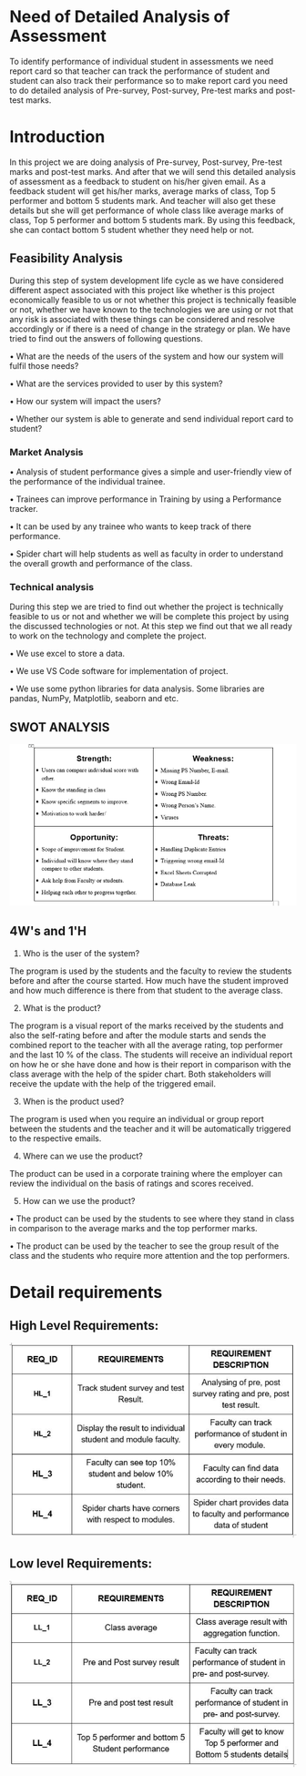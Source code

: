 # Need of Detailed Analysis of Assessment


To identify performance of individual student in assessments we need report card so that teacher can track the performance of student and student can also track their performance so to make report card you need to do detailed analysis of Pre-survey, Post-survey, Pre-test marks and post-test marks.

# Introduction

In this project we are doing analysis of Pre-survey, Post-survey, Pre-test marks and post-test marks. And after that we will send this detailed analysis of assessment as a feedback to student on his/her given email. As a feedback student will get his/her marks, average marks of class, Top 5 performer and bottom 5 students mark. And teacher will also get these details but she will get performance of whole class like average marks of class, Top 5 performer and bottom 5 students mark. By using this feedback, she can contact bottom 5 student whether they need help or not.


## Feasibility Analysis

During this step of system development life cycle as we have considered different aspect associated with this project like whether is this project economically feasible to us or not whether this project is technically feasible or not, whether we have known to the technologies we are using or not that any risk is associated with these things can be considered and resolve accordingly or if there is a need of change in the strategy or plan. We have tried to find out the answers of following questions.

• What are the needs of the users of the system and how our system will fulfil those needs?

• What are the services provided to user by this system?

• How our system will impact the users?

• Whether our system is able to generate and send individual report card to student?

### Market Analysis

• Analysis of student performance gives a simple and user-friendly view of the performance of the individual trainee.

• Trainees can improve performance in Training by using a Performance tracker.

• It can be used by any trainee who wants to keep track of there performance.

• Spider chart will help students as well as faculty in order to understand the overall growth and performance of the class.

### Technical analysis

During this step we are tried to find out whether the project is technically feasible to us or not and whether we will be complete this project by using the discussed technologies or not. At this step we find out that we all ready to work on the technology and complete the project.

• We use excel to store a data.

• We use VS Code software for implementation of project.

• We use some python libraries for data analysis. Some libraries are pandas, NumPy, Matplotlib, seaborn and etc.

## SWOT ANALYSIS


![alt text](https://github.com/99003655/AppliedSDLC_C4/blob/main/1_Requirements/SWOT%20Analysis.png)

## 4W's and 1'H

 1. Who is the user of the system?

The program is used by the students and the faculty to review the students before and after the course started. How much have the student improved and how much difference is there from that student to the average class.

 2.	What is the product?

The program is a visual report of the marks received by the students and also the self-rating before and after the module starts and sends the combined report to the teacher with all the average rating, top performer and the last 10 % of the class. The students will receive an individual report on how he or she have done and how is their report in comparison with the class average with the help of the spider chart. Both stakeholders will receive the update with the help of the triggered email.

 3.	When is the product used?

The program is used when you require an individual or group report between the students and the teacher and it will be automatically triggered to the respective emails.

 4.	Where can we use the product?

The product can be used in a corporate training where the employer can review the individual on the basis of ratings and scores received.

 5.	How can we use the product?

• The product can be used by the students to see where they stand in class in comparison to the average marks and the top performer marks.

• The product can be used by the teacher to see the group result of the class and the students who require more attention and the top performers.


# Detail requirements

## High Level Requirements:


![alt text](https://github.com/99003655/AppliedSDLC_C4/blob/main/1_Requirements/HighLevelReqt.png)

## Low level Requirements:


![alt text](https://github.com/99003655/AppliedSDLC_C4/blob/main/1_Requirements/LowLevelReqt.png)
